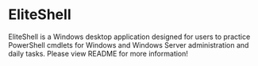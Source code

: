 # EliteShell
EliteShell is a Windows desktop application designed for users to practice PowerShell cmdlets for Windows and Windows Server administration and daily tasks. Please view README for more information!
